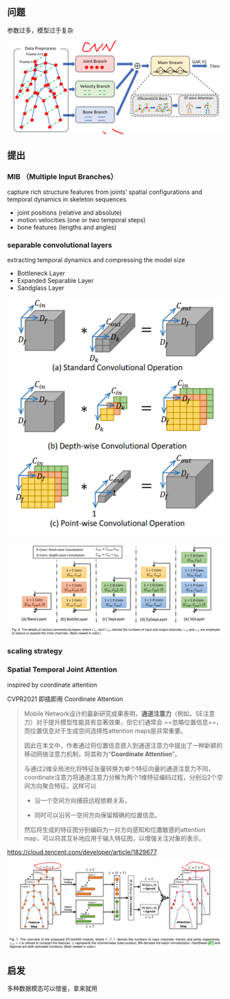 ## 问题
参数过多，模型过于复杂



![image-20210910011348885](img/stronger_faster/image-20210910011348885.png)





## 提出
### MIB  （Multiple Input Branches）
capture rich structure features from joints’ spatial configurations and temporal dynamics in skeleton sequences

- joint positions (relative and absolute)  
- motion velocities (one or two temporal steps)  
- bone features (lengths and angles)  





### separable convolutional layers

extracting temporal dynamics and compressing the model size

- Bottleneck Layer 
- Expanded Separable Layer
- Sandglass Layer



![image-20210910083136531](img/stronger_faster/image-20210910083136531.png)



![image-20210910083003780](img/stronger_faster/image-20210910083003780.png)



### scaling strategy 





### Spatial Temporal Joint Attention	

inspired by coordinate attention  

CVPR2021 即插即用   Coordinate Attention



> Mobile Network设计的最新研究成果表明，**通道注意力**（例如，SE注意力）对于提升模型性能具有显著效果，但它们通常会 ==忽略位置信息==，而位置信息对于生成空间选择性attention maps是非常重要。
>
> 因此在本文中，作者通过将位置信息嵌入到通道注意力中提出了一种新颖的移动网络注意力机制，将其称为“**Coordinate Attention**”。
>
> 与通过2维全局池化将特征张量转换为单个特征向量的通道注意力不同，coordinate注意力将通道注意力分解为两个1维特征编码过程，分别沿2个空间方向聚合特征。这样可以
>
> - 沿一个空间方向捕获远程依赖关系，
>
> - 同时可以沿另一空间方向保留精确的位置信息。
>
> 然后将生成的特征图分别编码为一对方向感知和位置敏感的attention map，可以将其互补地应用于输入特征图，以增强关注对象的表示。

https://cloud.tencent.com/developer/article/1829677



![image-20210910083728811](img/stronger_faster/image-20210910083728811.png)



## 启发
多种数据模态可以借鉴，拿来就用